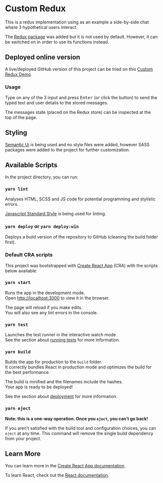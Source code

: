 # Custom Redux
This is a redux implementation using as an example a side-by-side chat where 3 hypothetical users interact.

The [Redux package](https://redux.js.org/) was added but it is not used by default. However, it can be switched on in order to use its functions instead.

## Deployed online version

A live/deployed GitHub version of this project can be tried on this [Custom Redux Demo](https://agap2-ag.github.io/react-custom-redux).

### Usage

Type on any of the 3 input and press <kbd>Enter</kbd> (or click the button) to send the typed text and user details to the stored messages.

The messages state (placed on the Redux store) can be inspected at the top of the page.

## Styling

[Semantic Ui](https://semantic-ui.com/) is being used and no style files were added, however SASS packages were added to the project for further customization.

## Available Scripts

In the project directory, you can run:

### `yarn lint`

Analyses HTML, SCSS and JS code for potential programming and stylistic errors.

[Javascript Standard Style](https://standardjs.com/) is being used for linting.

### `yarn deploy` or `yarn deploy:win`

Deploys a build version of the repository to GitHub (cleaning the build folder first).

### Default CRA scripts

This project was bootstrapped with [Create React App](https://github.com/facebook/create-react-app) (CRA) with the scripts below available:

### `yarn start`

Runs the app in the development mode.<br />
Open [http://localhost:3000](http://localhost:3000) to view it in the browser.

The page will reload if you make edits.<br />
You will also see any lint errors in the console.

### `yarn test`

Launches the test runner in the interactive watch mode.<br />
See the section about [running tests](https://facebook.github.io/create-react-app/docs/running-tests) for more information.

### `yarn build`

Builds the app for production to the `build` folder.<br />
It correctly bundles React in production mode and optimizes the build for the best performance.

The build is minified and the filenames include the hashes.<br />
Your app is ready to be deployed!

See the section about [deployment](https://facebook.github.io/create-react-app/docs/deployment) for more information.

### `yarn eject`

**Note: this is a one-way operation. Once you `eject`, you can’t go back!**

If you aren’t satisfied with the build tool and configuration choices, you can `eject` at any time. This command will remove the single build dependency from your project.

## Learn More

You can learn more in the [Create React App documentation](https://facebook.github.io/create-react-app/docs/getting-started).

To learn React, check out the [React documentation](https://reactjs.org/).

